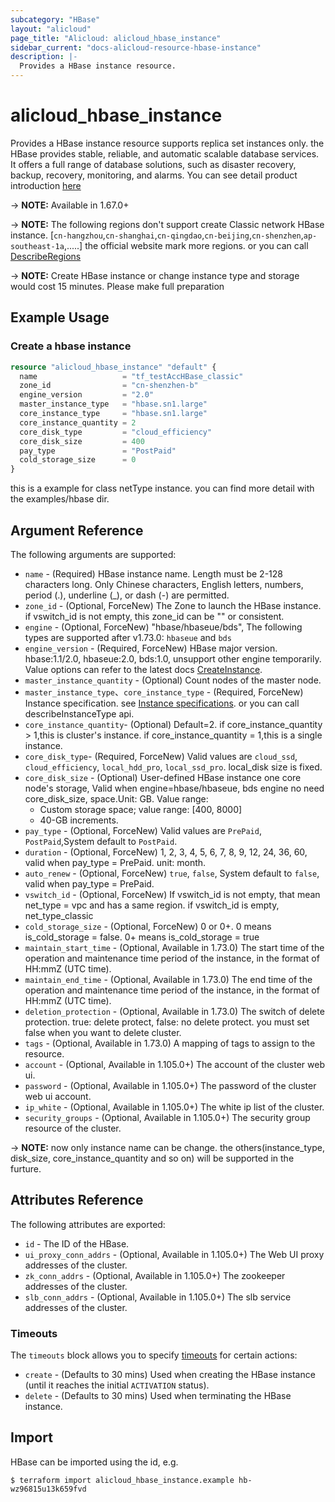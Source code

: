 ```yaml
---
subcategory: "HBase"
layout: "alicloud"
page_title: "Alicloud: alicloud_hbase_instance"
sidebar_current: "docs-alicloud-resource-hbase-instance"
description: |-
  Provides a HBase instance resource.
---
```


# alicloud\_hbase\_instance

Provides a HBase instance resource supports replica set instances only. the HBase provides stable, reliable, and automatic scalable database services. 
It offers a full range of database solutions, such as disaster recovery, backup, recovery, monitoring, and alarms.
You can see detail product introduction [here](https://help.aliyun.com/product/49055.html)

-> **NOTE:**  Available in 1.67.0+

-> **NOTE:**  The following regions don't support create Classic network HBase instance.
[`cn-hangzhou`,`cn-shanghai`,`cn-qingdao`,`cn-beijing`,`cn-shenzhen`,`ap-southeast-1a`,.....]
the official website mark  more regions. or you can call [DescribeRegions](https://help.aliyun.com/document_detail/144489.html)

-> **NOTE:**  Create HBase instance or change instance type and storage would cost 15 minutes. Please make full preparation

## Example Usage

### Create a hbase instance

```terraform
resource "alicloud_hbase_instance" "default" {
  name                   = "tf_testAccHBase_classic"
  zone_id                = "cn-shenzhen-b"
  engine_version         = "2.0"
  master_instance_type   = "hbase.sn1.large"
  core_instance_type     = "hbase.sn1.large"
  core_instance_quantity = 2
  core_disk_type         = "cloud_efficiency"
  core_disk_size         = 400
  pay_type               = "PostPaid"
  cold_storage_size      = 0
}
```

this is a example for class netType instance. you can find more detail with the examples/hbase dir.

## Argument Reference

The following arguments are supported:

* `name` - (Required) HBase instance name. Length must be 2-128 characters long. Only Chinese characters, English letters, numbers, period (.), underline (_), or dash (-) are permitted. 
* `zone_id` - (Optional, ForceNew) The Zone to launch the HBase instance. if vswitch_id is not empty, this zone_id can be "" or consistent.
* `engine` - (Optional, ForceNew) "hbase/hbaseue/bds", The following types are supported after v1.73.0: `hbaseue` and `bds ` 
* `engine_version` - (Required, ForceNew) HBase major version. hbase:1.1/2.0, hbaseue:2.0, bds:1.0, unsupport other engine temporarily. Value options can refer to the latest docs [CreateInstance](https://help.aliyun.com/document_detail/144607.html).
* `master_instance_quantity` - (Optional) Count nodes of the master node.
* `master_instance_type`、`core_instance_type` - (Required, ForceNew) Instance specification. see [Instance specifications](https://help.aliyun.com/document_detail/53532.html). or you can call describeInstanceType api.
* `core_instance_quantity`- (Optional) Default=2. if core_instance_quantity > 1,this is cluster's instance.  if core_instance_quantity = 1,this is a single instance.
* `core_disk_type`-  (Required, ForceNew) Valid values are `cloud_ssd`, `cloud_efficiency`, `local_hdd_pro`, `local_ssd_pro`. local_disk size is fixed.
* `core_disk_size` -  (Optional) User-defined HBase instance one core node's storage, Valid when engine=hbase/hbaseue, bds engine no need core_disk_size, space.Unit: GB. Value range:
  - Custom storage space; value range: [400, 8000]
  - 40-GB increments. 
* `pay_type` - (Optional, ForceNew) Valid values are `PrePaid`, `PostPaid`,System default to `PostPaid`.
* `duration` - (Optional, ForceNew) 1, 2, 3, 4, 5, 6, 7, 8, 9, 12, 24, 36, 60, valid when pay_type = PrePaid. unit: month.
* `auto_renew` - (Optional, ForceNew) `true`, `false`, System default to `false`, valid when pay_type = PrePaid.
* `vswitch_id` - (Optional, ForceNew) If vswitch_id is not empty, that mean net_type = vpc and has a same region. if vswitch_id is empty, net_type_classic
* `cold_storage_size` - (Optional, ForceNew) 0 or 0+. 0 means is_cold_storage = false. 0+ means is_cold_storage = true
* `maintain_start_time` - (Optional, Available in 1.73.0) The start time of the operation and maintenance time period of the instance, in the format of HH:mmZ (UTC time).
* `maintain_end_time` - (Optional, Available in 1.73.0) The end time of the operation and maintenance time period of the instance, in the format of HH:mmZ (UTC time).
* `deletion_protection` - (Optional, Available in 1.73.0) The switch of delete protection. true: delete protect, false: no delete protect. you must set false when you want to delete cluster.
* `tags` - (Optional, Available in 1.73.0) A mapping of tags to assign to the resource.
* `account` - (Optional, Available in 1.105.0+) The account of the cluster web ui.
* `password` - (Optional, Available in 1.105.0+) The password of the cluster web ui account.
* `ip_white` - (Optional, Available in 1.105.0+) The white ip list of the cluster.
* `security_groups` - (Optional, Available in 1.105.0+) The security group resource of the cluster.


-> **NOTE:** now only instance name can be change. the others(instance_type, disk_size, core_instance_quantity and so on) will be supported in the furture.

## Attributes Reference

The following attributes are exported:

* `id` - The ID of the HBase.
* `ui_proxy_conn_addrs` - (Optional, Available in 1.105.0+) The Web UI proxy addresses of the cluster.
* `zk_conn_addrs` - (Optional, Available in 1.105.0+) The zookeeper addresses of the cluster.
* `slb_conn_addrs` - (Optional, Available in 1.105.0+) The slb service addresses of the cluster.

### Timeouts

The `timeouts` block allows you to specify [timeouts](https://www.terraform.io/docs/configuration-0-11/resources.html#timeouts) for certain actions:

* `create` - (Defaults to 30 mins) Used when creating the HBase instance (until it reaches the initial `ACTIVATION` status). 
* `delete` - (Defaults to 30 mins) Used when terminating the HBase instance. 

## Import

HBase can be imported using the id, e.g.

```
$ terraform import alicloud_hbase_instance.example hb-wz96815u13k659fvd
```